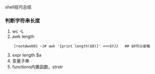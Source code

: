 shell技巧总结

### 判断字符串长度

1. wc -L
2. awk length

```
    [root@web01 ~]# awk '{print length($0)}' <<<$YJJ   ## $0可以省略
```

3. expr length $a 
4. 变量子串
5. functions内置函数，strstr


